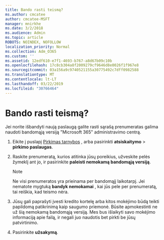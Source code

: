 ```yaml
---
title: Bando rasti teismą?
ms.author: cmcatee
author: cmcatee-MSFT
manager: mnirkhe
ms.date: 3/2/2018
ms.audience: Admin
ms.topic: article
ROBOTS: NOINDEX, NOFOLLOW
localization_priority: Normal
ms.collection: Adm_O365
ms.custom: ''
ms.assetid: 12edf610-e7f1-4693-b767-a8d67b09c10b
ms.openlocfilehash: 17c8cb304a8f2009279cf9646d8e0026f1f967e8
ms.sourcegitcommit: 03a156a9c9740521155a30775492c7dff0982588
ms.translationtype: MT
ms.contentlocale: lt-LT
ms.lasthandoff: 03/22/2019
ms.locfileid: "30766464"
---
```

# <a name="trying-to-find-a-trial"></a>Bando rasti teismą?

Jei norite išbandyti naują paslaugą galite rasti sąrašą prenumeratas galima naudoti bandomąją versiją "Microsoft 365" administravimo centrą.
  
1. Eikite į puslapį [Pirkimas tarnybos](https://go.microsoft.com/fwlink/p/?linkid=868433) , arba pasirinkti **atsiskaitymo** \> **pirkimo paslaugas**.
    
2. Raskite prenumeratą, kurios atitinka jūsų poreikius, užveskite pelės žymeklį ant jo, ir pasirinkite **paleisti nemokamą bandomąją versiją**.
    
    > [!NOTE]
    > Ne visi prenumeratos yra prieinama per bandomąjį laikotarpį. Jei nematote mygtuką **bandyk nemokamai** , kai jūs pele per prenumeratą, tai reiškia, kad teismo nėra. 
  
3. Jūsų gali paprašyti įvesti kredito kortelę arba kitos mokėjimo būdą teikti papildomą patikrinimą kaip saugumo priemonė. Būsite apmokestinti ne už šią nemokamą bandomąją versiją. Mes bus išlaikyti savo mokėjimo informaciją apie failą, ir negali juo naudotis bet pirkti be jūsų patvirtinimo.
    
4. Pasirinkite **užsakymą**.
    

